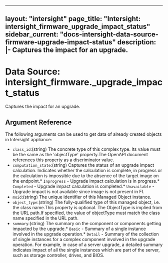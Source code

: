 
---
layout: "intersight"
page_title: "Intersight: intersight_firmware_upgrade_impact_status"
sidebar_current: "docs-intersight-data-source-firmware-upgrade-impact-status"
description: |-
Captures the impact for an upgrade.
---

# Data Source: intersight_firmware._upgrade_impact_status
Captures the impact for an upgrade.
## Argument Reference
The following arguments can be used to get data of already created objects in Intersight appliance:
* `class_id`:(string) The concrete type of this complex type. Its value must be the same as the 'objectType' property.The OpenAPI document references this property as a discriminator value. 
* `computation_state`:(string) Captures the status of an upgrade impact calculation. Indicates whether the calculation is complete, in progress or the calculation is impossible due to the absence of the target image on the endpoint.* `Inprogress` - Upgrade impact calculation is in progress.* `Completed` - Upgrade impact calculation is completed.* `Unavailable` - Upgrade impact is not available since image is not present in FI. 
* `moid`:(string) The unique identifier of this Managed Object instance. 
* `object_type`:(string) The fully-qualified type of this managed object, i.e. the class name.This property is optional. The ObjectType is implied from the URL path.If specified, the value of objectType must match the class name specified in the URL path. 
* `summary`:(string) The summary on the component or components getting impacted by the upgrade.* `Basic` - Summary of a single instance involved in the upgrade operation.* `Detail` - Summary of the collection of single instances for a complex component involved in the upgrade operation. For example, in case of a server upgrade, a detailed summary indicates impact of all the single instances which are part of the server, such as storage controller, drives, and BIOS. 

